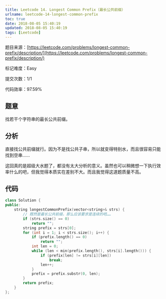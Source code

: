 ```yaml
---
title: Leetcode 14. Longest Common Prefix（最长公共前缀）
urlname: leetcode-14-longest-common-prefix
toc: true
date: 2018-08-05 15:40:19
updated: 2018-08-05 15:40:19
tags: [Leetcode]
---
```


题目来源：[https://leetcode.com/problems/longest-common-prefix/description/](https://leetcode.com/problems/longest-common-prefix/description/)

标记难度：Easy

提交次数：1/1

代码效率：97.59%

## 题意

找若干个字符串的最长公共前缀。

## 分析

直接找公共前缀就行。因为不是找公共子串，所以就变得特别水，而且很容易只能找到空串……

这回真的是超级大水题了，都没有太大分析的意义。虽然也可以稍微想一下执行效率什么的吧，但我觉得本质实在差别不大。而且我觉得这道题质量不高。

## 代码

```cpp
class Solution {
public:
    string longestCommonPrefix(vector<string>& strs) {
        // 既然是最长公共前缀，那么应该要求是连续的吧……
        if (strs.size() == 0)
            return "";
        string prefix = strs[0];
        for (int i = 1; i < strs.size(); i++) {
            if (prefix.length() == 0)
                return "";
            int len = 0;
            while (len < min(prefix.length(), strs[i].length())) {
                if (prefix[len] != strs[i][len])
                    break;
                len++;
            }
            prefix = prefix.substr(0, len);
        }
        return prefix;
    }
};
```
